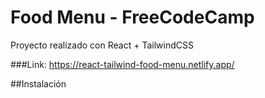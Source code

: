 # Food Menu - FreeCodeCamp

Proyecto realizado con React + TailwindCSS

###Link: https://react-tailwind-food-menu.netlify.app/

##Instalación
#



